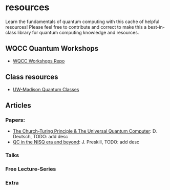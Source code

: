 # resources

Learn the fundamentals of quantum computing with this cache of helpful resources! Please feel free to contribute and correct to make this a best-in-class library for quantum computing knowledge and resources.

## WQCC Quantum Workshops
- [WQCC Workshops Repo](https://github.com/wisc-qc/workshops)

## Class resources
- [UW-Madison Quantum Classes](https://github.com/wisc-qc/quantum-classes)

## Articles
### Papers: 
- [The Church-Turing Principle & The Universal Quantum Computer](https://www.cs.princeton.edu/courses/archive/fall04/cos576/papers/deutsch85.pdf): D. Deutsch, TODO: add desc
- [QC in the NISQ era and beyond](https://arxiv.org/abs/1801.00862): J. Preskill, TODO: add desc

### Talks
### Free Lecture-Series
### Extra
